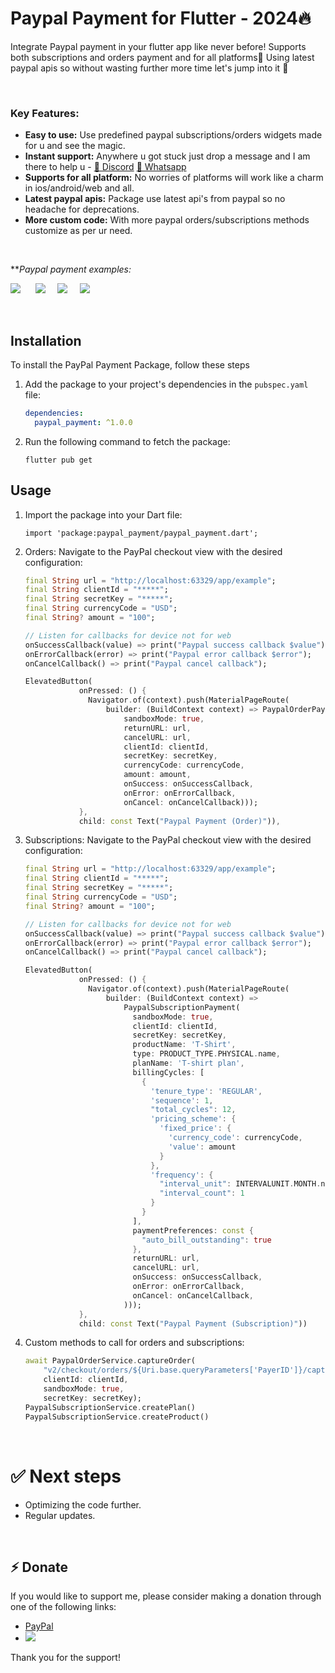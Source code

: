 
# Paypal Payment for Flutter - 2024🔥 

Integrate Paypal payment in your flutter app like never before! Supports both subscriptions and orders payment and for all platforms🥳
Using latest paypal apis so without wasting further more time let's jump into it 🤩

<br>

### **Key Features:**

* **Easy to use:** Use predefined paypal subscriptions/orders widgets made for u and see the magic. 
* **Instant support:** Anywhere u got stuck just drop a message and I am there to help u - 
[💬 Discord](https://discordapp.com/users/821022731192631316)
[💬 Whatsapp](https://wa.me/+919993828453)
* **Supports for all platform:** No worries of platforms will work like a charm in ios/android/web and all.
* **Latest paypal apis:** Package use latest api's from paypal so no headache for deprecations.
* **More custom code:** With more paypal orders/subscriptions methods customize as per ur need.

<br>

***Paypal payment examples:*

![](https://raw.githubusercontent.com/code-Shabbir/paypal_payment_example/master/paypal_order_1.webp)
&nbsp;&nbsp;&nbsp;&nbsp;
![](https://raw.githubusercontent.com/code-Shabbir/paypal_payment_example/master/paypal_order_2.webp)&nbsp;&nbsp;&nbsp;&nbsp;
![](https://raw.githubusercontent.com/code-Shabbir/paypal_payment_example/master/paypal_subscription_1.webp)&nbsp;&nbsp;&nbsp;&nbsp;
![](https://raw.githubusercontent.com/code-Shabbir/paypal_payment_example/master/paypal_subscription_2.webp)

<br>

## Installation

To install the PayPal Payment Package, follow these steps

1. Add the package to your project's dependencies in the `pubspec.yaml` file:
   ```yaml
   dependencies:
     paypal_payment: ^1.0.0
    ``` 
2. Run the following command to fetch the package:

    ``` 
    flutter pub get
    ``` 

## Usage
1. Import the package into your Dart file:

    ``` 
    import 'package:paypal_payment/paypal_payment.dart';
    ```
2. Orders: Navigate to the PayPal checkout view with the desired configuration:
    ```dart
    final String url = "http://localhost:63329/app/example";
    final String clientId = "*****";
    final String secretKey = "*****";
    final String currencyCode = "USD";
    final String? amount = "100";

    // Listen for callbacks for device not for web
    onSuccessCallback(value) => print("Paypal success callback $value");
    onErrorCallback(error) => print("Paypal error callback $error");
    onCancelCallback() => print("Paypal cancel callback");

    ElevatedButton(
                onPressed: () {
                  Navigator.of(context).push(MaterialPageRoute(
                      builder: (BuildContext context) => PaypalOrderPayment(
                          sandboxMode: true,
                          returnURL: url,
                          cancelURL: url,
                          clientId: clientId,
                          secretKey: secretKey,
                          currencyCode: currencyCode,
                          amount: amount,
                          onSuccess: onSuccessCallback,
                          onError: onErrorCallback,
                          onCancel: onCancelCallback)));
                },
                child: const Text("Paypal Payment (Order)")),
    ```
3. Subscriptions: Navigate to the PayPal checkout view with the desired configuration:
    ```dart
    final String url = "http://localhost:63329/app/example";
    final String clientId = "*****";
    final String secretKey = "*****";
    final String currencyCode = "USD";
    final String? amount = "100";

    // Listen for callbacks for device not for web
    onSuccessCallback(value) => print("Paypal success callback $value");
    onErrorCallback(error) => print("Paypal error callback $error");
    onCancelCallback() => print("Paypal cancel callback");

    ElevatedButton(
                onPressed: () {
                  Navigator.of(context).push(MaterialPageRoute(
                      builder: (BuildContext context) =>
                          PaypalSubscriptionPayment(
                            sandboxMode: true,
                            clientId: clientId,
                            secretKey: secretKey,
                            productName: 'T-Shirt',
                            type: PRODUCT_TYPE.PHYSICAL.name,
                            planName: 'T-shirt plan',
                            billingCycles: [
                              {
                                'tenure_type': 'REGULAR',
                                'sequence': 1,
                                "total_cycles": 12,
                                'pricing_scheme': {
                                  'fixed_price': {
                                    'currency_code': currencyCode,
                                    'value': amount
                                  }
                                },
                                'frequency': {
                                  "interval_unit": INTERVALUNIT.MONTH.name,
                                  "interval_count": 1
                                }
                              }
                            ],
                            paymentPreferences: const {
                              "auto_bill_outstanding": true
                            },
                            returnURL: url,
                            cancelURL: url,
                            onSuccess: onSuccessCallback,
                            onError: onErrorCallback,
                            onCancel: onCancelCallback,
                          )));
                },
                child: const Text("Paypal Payment (Subscription)"))
    ```
4. Custom methods to call for orders and subscriptions:
    ```dart
    await PaypalOrderService.captureOrder(
        "v2/checkout/orders/${Uri.base.queryParameters['PayerID']}/capture",
        clientId: clientId,
        sandboxMode: true,
        secretKey: secretKey);
    PaypalSubscriptionService.createPlan()
    PaypalSubscriptionService.createProduct()
    ```

<br>

# ✅ Next steps

- Optimizing the code further.
- Regular updates.

<br>

## ⚡ Donate 

If you would like to support me, please consider making a donation through one of the following links:

* [PayPal](https://www.paypal.com/paypalme/shabbir940)
* ![](https://raw.githubusercontent.com/code-Shabbir/paypal_payment_example/master/paypal_qr_image.jpg)

Thank you for the support!
